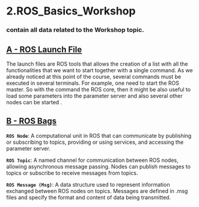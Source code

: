 # 2.ROS_Basics_Workshop

### contain all data related to the Workshop topic.

## [A - ROS Launch File](launch_file/launch.md)

The launch files are ROS tools that allows the creation of a list with all the functionalities that
we want to start together with a single command.
As we already noticed at this point of the course, several commands must be executed in several terminals.
For example, one need to start the ROS master.
So with the command the ROS core, then it might be also useful to load some parameters into the parameter
server and also several other nodes can be started .

## [B - ROS Bags](rosbag/bag_file.md)


**`ROS Node`**: A computational unit in ROS that can communicate by publishing or subscribing to topics, providing or using services, and accessing the parameter server.

**`ROS Topic`**: A named channel for communication between ROS nodes, allowing asynchronous message passing. Nodes can publish messages to topics or subscribe to receive messages from topics.

**`ROS Message (Msg)`**: A data structure used to represent information exchanged between ROS nodes on topics. Messages are defined in .msg files and specify the format and content of data being transmitted.
